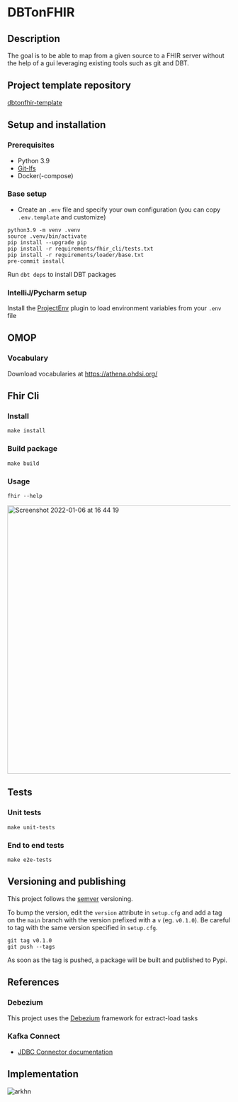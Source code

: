# DBTonFHIR

## Description

<!-- Describe the feature and how it solves the problem. -->

The goal is to be able to map from a given source to a FHIR server without the help of a gui leveraging existing tools
such as git and DBT.

## Project template repository

[dbtonfhir-template](https://github.com/arkhn/dbtonfhir-template)

## Setup and installation

### Prerequisites
- Python 3.9
- [Git-lfs](https://git-lfs.github.com/)
- Docker(-compose)

### Base setup

- Create an `.env` file and specify your own configuration (you can copy `.env.template` 
and customize)

```shell
python3.9 -m venv .venv
source .venv/bin/activate
pip install --upgrade pip
pip install -r requirements/fhir_cli/tests.txt
pip install -r requirements/loader/base.txt
pre-commit install 
```

Run `dbt deps` to install DBT packages

### IntelliJ/Pycharm setup

Install the [ProjectEnv](https://plugins.jetbrains.com/plugin/17044-projectenv) plugin to load
environment variables from your `.env` file

## OMOP

### Vocabulary

Download vocabularies at https://athena.ohdsi.org/

## Fhir Cli

### Install

```shell
make install 
```

### Build package

```shell
make build
```

### Usage

```shell
fhir --help
```

<img width="605" alt="Screenshot 2022-01-06 at 16 44 19" src="https://user-images.githubusercontent.com/34629112/148412894-3fe93879-1ee1-4f12-8f1d-df97ddb69a0d.png">

## Tests

### Unit tests
```shell
make unit-tests
```
### End to end tests
```shell
make e2e-tests
```

## Versioning and publishing
This project follows the [semver](https://semver.org/) versioning.

To bump the version, edit the `version` attribute in `setup.cfg` and add a tag on the `main` branch
with the version prefixed with a `v` (eg. `v0.1.0`). Be careful to tag with the same version
specified in `setup.cfg`.

```shell
git tag v0.1.0
git push --tags
```

As soon as the tag is pushed, a package will be built and published to Pypi.

## References

### Debezium

This project uses the [Debezium](https://debezium.io/documentation/reference/stable/architecture.html) framework for extract-load tasks

### Kafka Connect

* [JDBC Connector documentation](https://docs.confluent.io/kafka-connect-jdbc/current/)

## Implementation

![arkhn](https://user-images.githubusercontent.com/34629112/143152402-6b2522b2-7cd3-4fc5-8843-381a723ea3d8.jpg)
